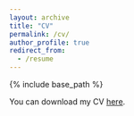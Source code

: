```yaml
---
layout: archive
title: "CV"
permalink: /cv/
author_profile: true
redirect_from:
  - /resume
---
```


{% include base_path %}

You can download my CV [here](../files/SHIM_CV.pdf).

<object data="../files/SHIM_CV.pdf" width="1000" height="1000" type="application/pdf"></object>


